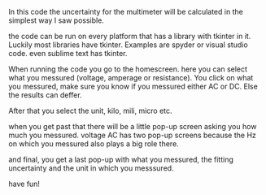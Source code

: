 In this code the uncertainty for the multimeter will be calculated in the simplest way I saw possible.

the code can be run on every platform that has a library with tkinter in it. Luckily most libraries have tkinter. 
Examples are spyder or visual studio code. even sublime text has tkinter.

When running the code you go to the homescreen. here you can select what you messured (voltage, amperage or resistance). You click on what you messured, make sure you
know if you messured either AC or DC. Else the results can deffer. 

After that you select the unit, kilo, mili, micro etc. 

when you get past that there will be a little pop-up screen asking you how much you messured. voltage AC has two pop-up screens because the Hz on which you messured
also plays a big role there. 

and final, you get a last pop-up with what you messured, the fitting uncertainty and the unit in which you messsured.

have fun!
